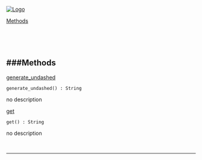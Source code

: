 
[![Logo](http://luxeengine.com/images/logo.png)](index.html)


[Methods](#Methods)   


&nbsp;   

&nbsp;   

<a class="lift" name="Methods" ></a>
###Methods   
---
<a class="lift" name="generate_undashed" href="#generate_undashed">generate_undashed</a>



    generate_undashed() : String

<span class="small_desc_flat"> no description </span>   

<a class="lift" name="get" href="#get">get</a>



    get() : String

<span class="small_desc_flat"> no description </span>   



&nbsp;
&nbsp;
&nbsp;

---  


&nbsp;   
&nbsp;   